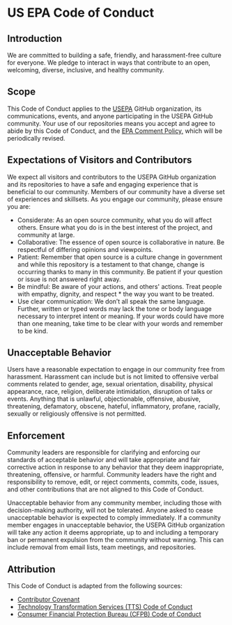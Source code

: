 # US EPA Code of Conduct

## Introduction

We are committed to building a safe, friendly, and harassment-free culture for everyone. We pledge to interact in ways that contribute to an open, welcoming, diverse, inclusive, and healthy community.

## Scope

This Code of Conduct applies to the [USEPA](https://github.com/USEPA) GitHub organization, its communications, events, and anyone participating in the USEPA GitHub community. Your use of our repositories means you accept and agree to abide by this Code of Conduct, and the [EPA Comment Policy,](https://www.epa.gov/web-policies-and-procedures/epa-comment-policy/) which will be periodically revised.

## Expectations of Visitors and Contributors

We expect all visitors and contributors to the USEPA GitHub organization and its repositories to have a safe and engaging experience that is beneficial to our community. Members of our community have a diverse set of experiences and skillsets. As you engage our community, please ensure you are:

* Considerate: As an open source community, what you do will affect others. Ensure what you do is in the best interest of the project, and community at large.
* Collaborative: The essence of open source is collaborative in nature. Be respectful of differing opinions and viewpoints.
* Patient: Remember that open source is a culture change in government and while this repository is a testament to that change, change is occurring thanks to many in this community. Be patient if your question or issue is not answered right away.
* Be mindful: Be aware of your actions, and others' actions. Treat people with empathy, dignity, and respect * the way you want to be treated.
* Use clear communication: We don’t all speak the same language. Further, written or typed words may lack the tone or body language necessary to interpret intent or meaning. If your words could have more than one meaning, take time to be clear with your words and remember to be kind.

## Unacceptable Behavior

Users have a reasonable expectation to engage in our community free from harassment. Harassment can include but is not limited to offensive verbal comments related to gender, age, sexual orientation, disability, physical appearance, race, religion, deliberate intimidation, disruption of talks or events.
Anything that is unlawful, objectionable, offensive, abusive, threatening, defamatory, obscene, hateful, inflammatory, profane, racially, sexually or religiously offensive is not permitted.

## Enforcement

Community leaders are responsible for clarifying and enforcing our standards of acceptable behavior and will take appropriate and fair corrective action in response to any behavior that they deem inappropriate, threatening, offensive, or harmful. Community leaders have the right and responsibility to remove, edit, or reject comments, commits, code, issues, and other contributions that are not aligned to this Code of Conduct.

Unacceptable behavior from any community member, including those with decision-making authority, will not be tolerated. Anyone asked to cease unacceptable behavior is expected to comply immediately. If a community member engages in unacceptable behavior, the USEPA GitHub organization will take any action it deems appropriate, up to and including a temporary ban or permanent expulsion from the community without warning. This can include removal from email lists, team meetings, and repositories.

## Attribution

This Code of Conduct is adapted from the following sources:

* [Contributor Covenant](https://www.contributor-covenant.org/)
* [Technology Transformation Services (TTS) Code of Conduct](https://18f.gsa.gov/code-of-conduct/)
* [Consumer Financial Protection Bureau (CFPB) Code of Conduct](https://github.com/cfpb/consumerfinance.gov/blob/main/CODE_OF_CONDUCT.md)
